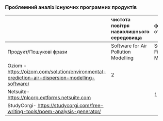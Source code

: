 ### Проблемний аналіз існуючих програмних продуктів

|     |чистота повітря навколишнього середовища  |фінансова стабільність   |зацікавленість літературною поезією   |Тип лицензії|   Примітка    |
|:-   |:-                                        |:-                          |:-                   |:-            |:-  
|Продукт/Пошукові фрази              |Software for Air Pollution Modelling| Software for Financial Management     | Software for Poem Analysis |       |
|Oziom - https://oizom.com/solution/environmental-prediction-air-dispersion-modelling-software/   |    2             |          |          | Proprietary       |  
|Netsuite- https://nlcorp.extforms.netsuite.com   |                 |    1      |          |   Shareware      |         
|StudyCorgi- https://studycorgi.com/free-writing-tools/poem-analysis-generator/  |                  |          |      2    |   Shareware         |           
